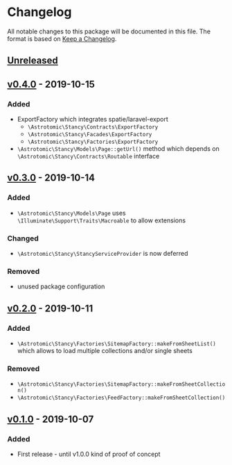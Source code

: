 # Changelog

All notable changes to this package will be documented in this file. The format is based on [Keep a Changelog](http://keepachangelog.com/).

## [Unreleased](https://github.com/Astrotomic/stancy/compare/0.4.0...master)

## [v0.4.0](https://github.com/Astrotomic/stancy/releases/tag/0.4.0) - 2019-10-15

### Added

* ExportFactory which integrates spatie/laravel-export
  * `\Astrotomic\Stancy\Contracts\ExportFactory`
  * `\Astrotomic\Stancy\Facades\ExportFactory`
  * `\Astrotomic\Stancy\Factories\ExportFactory`
* `\Astrotomic\Stancy\Models\Page::getUrl()` method which depends on `\Astrotomic\Stancy\Contracts\Routable` interface

## [v0.3.0](https://github.com/Astrotomic/stancy/releases/tag/0.3.0) - 2019-10-14

### Added

* `\Astrotomic\Stancy\Models\Page` uses `\Illuminate\Support\Traits\Macroable` to allow extensions

### Changed

* `\Astrotomic\Stancy\StancyServiceProvider` is now deferred

### Removed

* unused package configuration

## [v0.2.0](https://github.com/Astrotomic/stancy/releases/tag/0.2.0) - 2019-10-11

### Added

* `\Astrotomic\Stancy\Factories\SitemapFactory::makeFromSheetList()` which allows to load multiple collections and/or single sheets

### Removed

* `\Astrotomic\Stancy\Factories\SitemapFactory::makeFromSheetCollection()`
* `\Astrotomic\Stancy\Factories\FeedFactory::makeFromSheetCollection()`

## [v0.1.0](https://github.com/Astrotomic/stancy/releases/tag/0.1.0) - 2019-10-07

### Added

* First release - until v1.0.0 kind of proof of concept

